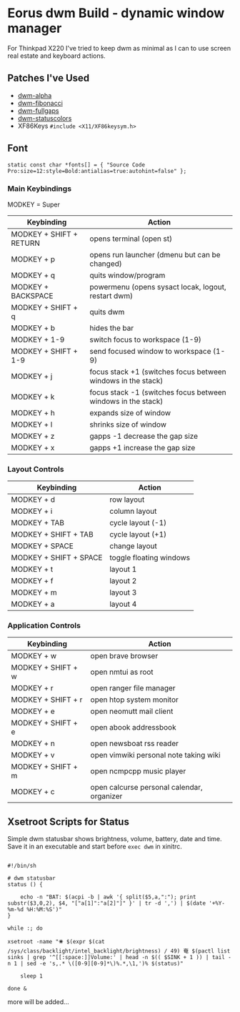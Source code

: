 # Eorus dwm Build - dynamic window manager

For Thinkpad X220 I've tried to keep dwm as minimal as I can to use screen real estate and keyboard actions.

## Patches I've Used

* [dwm-alpha](https://dwm.suckless.org/patches/alpha/)
* [dwm-fibonacci](https://dwm.suckless.org/patches/fibonacci/)
* [dwm-fullgaps](https://dwm.suckless.org/patches/fullgaps/)
* [dwm-statuscolors](https://dwm.suckless.org/patches/statuscolors/)
* XF86Keys <code>#include <X11/XF86keysym.h></code>

## Font

<code>static const char *fonts[]          = { "Source Code Pro:size=12:style=Bold:antialias=true:autohint=false" };</code>
### Main Keybindings

MODKEY = Super

| Keybinding               | Action                                                        |
| ------------------------ | ------------------------------------------------------------- |
| MODKEY + SHIFT + RETURN  | opens terminal (open st)                                      |
| MODKEY + p               | opens run launcher (dmenu but can be changed)                 |
| MODKEY + q               | quits window/program                                          |
| MODKEY + BACKSPACE       | powermenu (opens sysact locak, logout, restart  dwm)          |
| MODKEY + SHIFT + q       | quits dwm                                                     |
| MODKEY + b               | hides the bar                                                 |
| MODKEY + 1-9             | switch focus to workspace (1-9)                               |
| MODKEY + SHIFT + 1-9     | send focused window to workspace (1-9)                        |
| MODKEY + j               | focus stack +1 (switches focus between windows in the stack)  |
| MODKEY + k               | focus stack -1 (switches focus between windows in the stack)  |
| MODKEY + h               | expands size of window                                        |
| MODKEY + l               | shrinks size of window                                        |
| MODKEY + z               | gapps -1  decrease the gap size                               |
| MODKEY + x               | gapps +1  increase the gap size                               |

### Layout Controls

| Keybinding              | Action                    |
| ----------------------- | ------------------------- |
| MODKEY + d              | row layout                |
| MODKEY + i              | column layout             |
| MODKEY + TAB            | cycle layout (-1)         |
| MODKEY + SHIFT + TAB    | cycle layout (+1)         |
| MODKEY + SPACE          | change layout             |
| MODKEY + SHIFT + SPACE  | toggle floating windows   |
| MODKEY + t              | layout 1                  |
| MODKEY + f              | layout 2                  |
| MODKEY + m              | layout 3                  |
| MODKEY + a              | layout 4                  |

### Application Controls

| Keybinding         | Action                                                                         |
| ------------------ | ------------------------------------------------------------------------------ |
| MODKEY + w         | open brave browser                                                             |
| MODKEY + SHIFT + w | open nmtui as root                                                             |
| MODKEY + r         | open ranger file manager                                                       |
| MODKEY + SHIFT + r | open htop system monitor                                                       |
| MODKEY + e         | open neomutt mail client                                                       |
| MODKEY + SHIFT + e | open abook addressbook                                                         |
| MODKEY + n         | open newsboat rss reader                                                       |
| MODKEY + v         | open vimwiki personal note taking wiki                                         |
| MODKEY + SHIFT + m | open ncmpcpp music player                                                      |
| MODKEY + c         | open calcurse personal calendar, organizer                                     |


## Xsetroot Scripts for Status

Simple dwm statusbar shows brightness, volume, battery, date and time. Save it in an executable and start before <code>exec dwm</code> in xinitrc.

<pre><code>
#!/bin/sh

# dwm statusbar
status () {

	echo -n "BAT: $(acpi -b | awk '{ split($5,a,":"); print substr($3,0,2), $4, "["a[1]":"a[2]"]" }' | tr -d ',') | $(date '+%Y-%m-%d %H:%M:%S')"
}

while :; do

xsetroot -name "🞼 $(expr $(cat /sys/class/backlight/intel_backlight/brightness) / 49) 奄 $(pactl list sinks | grep '^[[:space:]]Volume:' | head -n $(( $SINK + 1 )) | tail -n 1 | sed -e 's,.* \([0-9][0-9]*\)%.*,\1,')% $(status)"

	sleep 1

done &
</code></pre>

more will be added...
